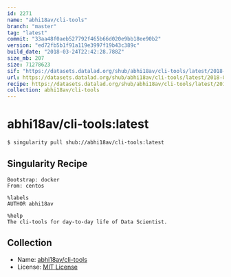 ```yaml
---
id: 2271
name: "abhi18av/cli-tools"
branch: "master"
tag: "latest"
commit: "33aa48f0aeb527792f465b66d020e9bb18ee90b2"
version: "ed72fb5b1f91a119e3997f19b43c389c"
build_date: "2018-03-24T22:42:28.788Z"
size_mb: 207
size: 71278623
sif: "https://datasets.datalad.org/shub/abhi18av/cli-tools/latest/2018-03-24-33aa48f0-ed72fb5b/ed72fb5b1f91a119e3997f19b43c389c.simg"
url: https://datasets.datalad.org/shub/abhi18av/cli-tools/latest/2018-03-24-33aa48f0-ed72fb5b/
recipe: https://datasets.datalad.org/shub/abhi18av/cli-tools/latest/2018-03-24-33aa48f0-ed72fb5b/Singularity
collection: abhi18av/cli-tools
---
```


# abhi18av/cli-tools:latest

```bash
$ singularity pull shub://abhi18av/cli-tools:latest
```

## Singularity Recipe

```singularity
Bootstrap: docker
From: centos

%labels
AUTHOR abhi18av

%help
The cli-tools for day-to-day life of Data Scientist.
```

## Collection

 - Name: [abhi18av/cli-tools](https://github.com/abhi18av/cli-tools)
 - License: [MIT License](https://api.github.com/licenses/mit)

